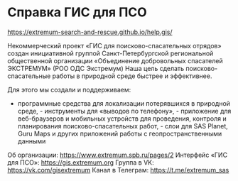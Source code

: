 # Справка ГИС для ПСО
https://extremum-search-and-rescue.github.io/help.gis/

Некоммерческий проект «ГИС для поисково-спасательных отрядов» создан инициативной группой Санкт-Петербургской региональной общественной организации «Объединение добровольных спасателей ЭКСТРЕМУМ» (РОО ОДС Экстремум)
Наша цель сделать поисково-спасательные работы в природной среде быстрее и эффективнее.

Для этого мы создали и поддерживаем:
- программные средства для локализации потерявшихся в природной среде,
- инструменты для «выводов по телефону»,
- приложение для веб-браузеров и мобильных устройств для проведения, контроля и планирования поисково-спасательных работ,
- слои для SAS Planet, Guru Maps и других приложений работы с геопространственными данными

Об организации: https://www.extremum.spb.ru/pages/2
Интерфейс «ГИС для ПСО»: https://gis.extremum.org
Группа в VK: https://vk.com/gisextremum
Канал в Телеграм: https://t.me/extremum_sas
